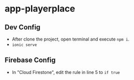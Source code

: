 # app-playerplace

## Dev Config
- After clone the project, open terminal and execute `npm i`.
- `ionic serve`

## Firebase Config
- In "Cloud Firestone", edit the rule in line 5 to `if true`